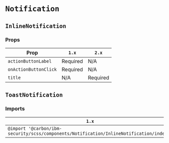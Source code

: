# `Notification`

## `InlineNotification`

### Props

| Prop                  | `1.x`    | `2.x`    |
| --------------------- | -------- | -------- |
| `actionButtonLabel`   | Required | N/A      |
| `onActionButtonClick` | Required | N/A      |
| `title`               | N/A      | Required |

## `ToastNotification`

### Imports

| `1.x`                                                                                   | `2.x`                                                                |
| --------------------------------------------------------------------------------------- | -------------------------------------------------------------------- |
| `@import '@carbon/ibm-security/scss/components/Notification/InlineNotification/index';` | `@import '@carbon/ibm-security/scss/components/Notification/index';` |
